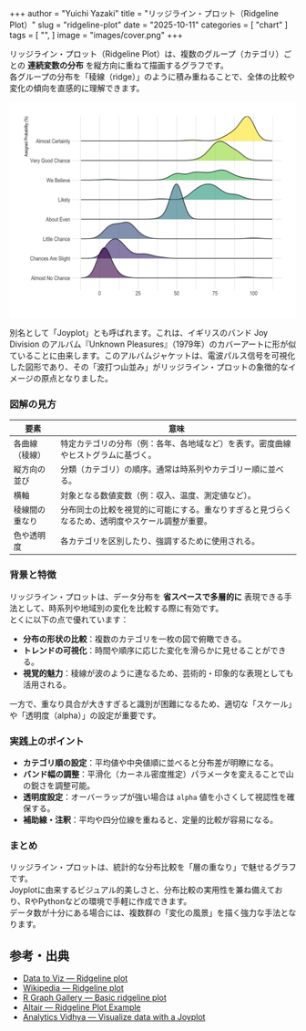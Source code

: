 +++
author = "Yuichi Yazaki"
title = "リッジライン・プロット（Ridgeline Plot）"
slug = "ridgeline-plot"
date = "2025-10-11"
categories = [
    "chart"
]
tags = [
    "",
]
image = "images/cover.png"
+++

リッジライン・プロット（Ridgeline Plot）は、複数のグループ（カテゴリ）ごとの **連続変数の分布** を縦方向に重ねて描画するグラフです。  
各グループの分布を「稜線（ridge）」のように積み重ねることで、全体の比較や変化の傾向を直感的に理解できます。  


<!--more-->

![](images/mainvisual.png)

別名として「Joyplot」とも呼ばれます。これは、イギリスのバンド Joy Division のアルバム『Unknown Pleasures』（1979年）のカバーアートに形が似ていることに由来します。このアルバムジャケットは、電波パルス信号を可視化した図形であり、その「波打つ山並み」がリッジライン・プロットの象徴的なイメージの原点となりました。

### 図解の見方

| 要素 | 意味 |
|------|------|
| 各曲線（稜線） | 特定カテゴリの分布（例：各年、各地域など）を表す。密度曲線やヒストグラムに基づく。 |
| 縦方向の並び | 分類（カテゴリ）の順序。通常は時系列やカテゴリー順に並べる。 |
| 横軸 | 対象となる数値変数（例：収入、温度、測定値など）。 |
| 稜線間の重なり | 分布同士の比較を視覚的に可能にする。重なりすぎると見づらくなるため、透明度やスケール調整が重要。 |
| 色や透明度 | 各カテゴリを区別したり、強調するために使用される。 |

### 背景と特徴

リッジライン・プロットは、データ分布を **省スペースで多層的に** 表現できる手法として、時系列や地域別の変化を比較する際に有効です。  
とくに以下の点で優れています：

- **分布の形状の比較**：複数のカテゴリを一枚の図で俯瞰できる。  
- **トレンドの可視化**：時間や順序に応じた変化を滑らかに見せることができる。  
- **視覚的魅力**：稜線が波のように連なるため、芸術的・印象的な表現としても活用される。  

一方で、重なり具合が大きすぎると識別が困難になるため、適切な「スケール」や「透明度（alpha）」の設定が重要です。




### 実践上のポイント

- **カテゴリ順の設定**：平均値や中央値順に並べると分布差が明瞭になる。  
- **バンド幅の調整**：平滑化（カーネル密度推定）パラメータを変えることで山の鋭さを調整可能。  
- **透明度設定**：オーバーラップが強い場合は `alpha` 値を小さくして視認性を確保する。  
- **補助線・注釈**：平均や四分位線を重ねると、定量的比較が容易になる。  


### まとめ

リッジライン・プロットは、統計的な分布比較を「層の重なり」で魅せるグラフです。  
Joyplotに由来するビジュアル的美しさと、分布比較の実用性を兼ね備えており、RやPythonなどの環境で手軽に作成できます。  
データ数が十分にある場合には、複数群の「変化の風景」を描く強力な手法となります。



## 参考・出典

- [Data to Viz — Ridgeline plot](https://www.data-to-viz.com/graph/ridgeline.html)  
- [Wikipedia — Ridgeline plot](https://en.wikipedia.org/wiki/Ridgeline_plot)  
- [R Graph Gallery — Basic ridgeline plot](https://r-graph-gallery.com/294-basic-ridgeline-plot.html)  
- [Altair — Ridgeline Plot Example](https://altair-viz.github.io/gallery/ridgeline_plot.html)  
- [Analytics Vidhya — Visualize data with a Joyplot](https://www.analyticsvidhya.com/blog/2021/06/ridgeline-plots-visualize-data-with-a-joy/)  

